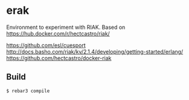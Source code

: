 erak
=====

Environment to experiment with RIAK. Based on https://hub.docker.com/r/hectcastro/riak/

https://github.com/esl/cuesport
http://docs.basho.com/riak/kv/2.1.4/developing/getting-started/erlang/
https://github.com/hectcastro/docker-riak

Build
-----

    $ rebar3 compile
